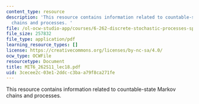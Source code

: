 ```yaml
---
content_type: resource
description: 'This resource contains information related to countable-state Markov
  chains and processes. '
file: /ol-ocw-studio-app/courses/6-262-discrete-stochastic-processes-spring-2011/3cecee2c03e12ddcc3baa79f8ca271fe_MIT6_262S11_lec18.pdf
file_size: 257832
file_type: application/pdf
learning_resource_types: []
license: https://creativecommons.org/licenses/by-nc-sa/4.0/
ocw_type: OCWFile
resourcetype: Document
title: MIT6_262S11_lec18.pdf
uid: 3cecee2c-03e1-2ddc-c3ba-a79f8ca271fe
---
```

This resource contains information related to countable-state Markov chains and processes. 